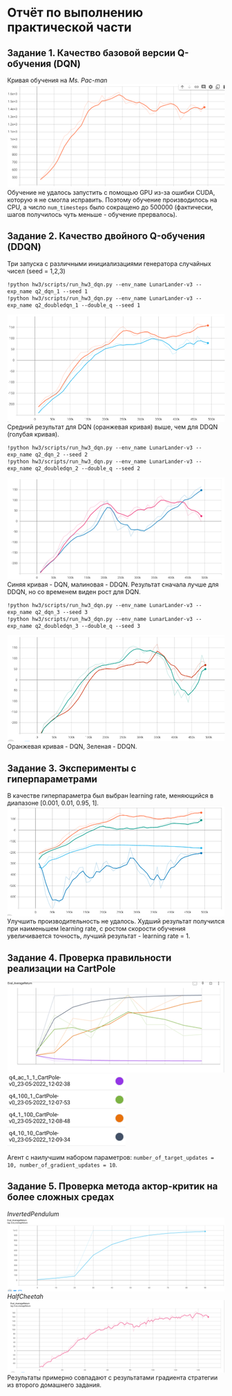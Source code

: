 # Отчёт по выполнению практической части
## Задание 1. Качество базовой версии Q-обучения (DQN)
Кривая обучения на *Ms. Pac-man*
![exp1-plot](./images/exp1-plot.png)
Обучение не удалось запустить с помощью GPU из-за ошибки CUDA, которую я не смогла исправить. Поэтому обучение производилось на CPU, а число ```num_timesteps``` было сокращено до 500000 (фактически, шагов получилось чуть меньше - обучение прервалось).
## Задание 2. Качество двойного Q-обучения (DDQN)
Три запуска с различными инициализациями генератора случайных чисел (seed = 1,2,3)
```
!python hw3/scripts/run_hw3_dqn.py --env_name LunarLander-v3 --exp_name q2_dqn_1 --seed 1
!python hw3/scripts/run_hw3_dqn.py --env_name LunarLander-v3 --exp_name q2_doubledqn_1 --double_q --seed 1
```
![exp2-plot-1](./images/exp2-plot-1.png)
Средний результат для DQN (оранжевая кривая) выше, чем для DDQN (голубая кривая).
```
!python hw3/scripts/run_hw3_dqn.py --env_name LunarLander-v3 --exp_name q2_dqn_2 --seed 2
!python hw3/scripts/run_hw3_dqn.py --env_name LunarLander-v3 --exp_name q2_doubledqn_2 --double_q --seed 2
```
![exp2-plot-2](./images/exp2-plot-2.png)
Синяя кривая - DQN, малиновая - DDQN. Результат сначала лучше для DDQN, но со временем виден рост для DQN.
```
!python hw3/scripts/run_hw3_dqn.py --env_name LunarLander-v3 --exp_name q2_dqn_3 --seed 3
!python hw3/scripts/run_hw3_dqn.py --env_name LunarLander-v3 --exp_name q2_doubledqn_3 --double_q --seed 3
```
![exp2-plot-3](./images/exp2-plot-3.png)
Оранжевая кривая - DQN, Зеленая - DDQN.
## Задание 3. Эксперименты с гиперпараметрами
В качестве гиперпараметра был выбран learning rate, меняющийся в диапазоне [0.001, 0.01, 0.95, 1].
![exp3-plot](./images/exp3-plot.png)
Улучшить производительность не удалось. Худший результат получился при наименьшем learning rate, с ростом скорости обучения увеличивается точность, лучший результат - learning rate = 1.
## Задание 4. Проверка правильности реализации на CartPole
![exp4-plot](./images/exp4-plot.png)
![exp4-legend](./images/exp4-legend.png)

Агент с наилучшим набором параметров: ```number_of_target_updates = 10, number_of_gradient_updates = 10```. 
## Задание 5. Проверка метода актор-критик на более сложных средах
*InvertedPendulum*
![exp5-plot-1](./images/exp5-plot-1.png)
*HalfCheetah*
![exp5-plot-2](./images/exp5-plot-2.png)
Результаты примерно совпадают с результатами градиента стратегии из второго домашнего задания.
